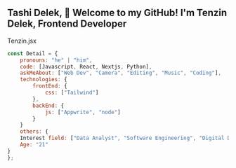 Tashi Delek, 👋 Welcome to my GitHub! I'm Tenzin Delek, Frontend Developer
--------------------------------------------------------------------------
Tenzin.jsx
``` Javascript
const Detail = {
    pronouns: "he" | "him",
    code: [Javascript, React, Nextjs, Python],
    askMeAbout: ["Web Dev", "Camera", "Editing", "Music", "Coding"],
    technologies: {
        frontEnd: {
            css: ["Tailwind"]
        },
        backEnd: {
            js: ["Appwrite", "node"]
        }        
    }
    others: {
    Interest field: ["Data Analyst", "Software Engineering", "Digital Drawing", "3d Modeling"],
    Age: "21"
}
};
```
